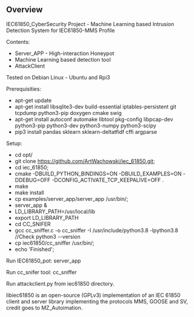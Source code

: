 ## Overview
IEC61850_CyberSecurity Project - Machine Learning based Intrusion Detection System for IEC61850-MMS Profile

Contents:
- Server_APP - High-interaction Honeypot 
- Machine Learning based detection tool 
- AttackClient 

Tested on Debian Linux - Ubuntu and Rpi3  

Prerequisities:
- apt-get update
- apt-get install libsqlite3-dev build-essential iptables-persistent git tcpdump python3-pip doxygen cmake swig
- apt-get install autoconf automake libtool pkg-config libpcap-dev python3-pip python3-dev python3-numpy python3-scipy
- pip3 install pandas sklearn sklearn-deltatfidf cffi argparse

Setup:
- cd opt/
- git clone https://github.com/ArtWachowski/iec_61850.git;
- cd iec_61850;
- cmake -DBUILD_PYTHON_BINDINGS=ON -DBUILD_EXAMPLES=ON -DDEBUG=OFF -DCONFIG_ACTIVATE_TCP_KEEPALIVE=OFF . 
- make 
- make install
- cp examples/server_app/server_app /usr/bin/;
- server_app &
- LD_LIBRARY_PATH=/usr/local/lib
- export LD_LIBRARY_PATH
- cd CC_SNIFER
- gcc cc_sniffer.c -o cc_sniffer -I /usr/include/python3.8 -lpython3.8  //Check python3 --version
- cp iec61850/cc_sniffer /usr/bin/;
- echo 'Finished';

Run IEC61850_pot:
server_app

Run cc_snifer tool:
cc_sniffer

Run attackclient.py from iec61850 directory. 

libiec61850 is an open-source (GPLv3) implementation of an IEC 61850 client and server library implementing the protocols MMS, GOOSE and SV, credit goes to MZ_Autoimation.
